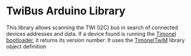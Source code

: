 # TwiBus Arduino Library
This library allows scanning the TWI (I2C) bus in search of connected devices addresses and data.
If a device found is running the [Timonel bootloader](https://github.com/casanovg/timonel.git), it returns its version number. It uses the [TimonelTwiM](https://github.com/casanovg/Nb_TimonelTwiM.git) library object definition
